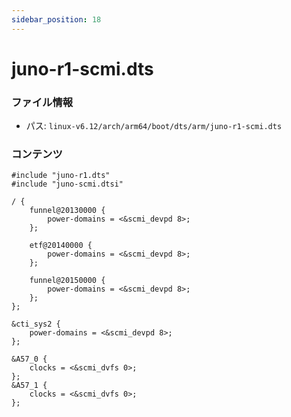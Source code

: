 ```yaml
---
sidebar_position: 18
---
```

# juno-r1-scmi.dts

### ファイル情報

- パス: `linux-v6.12/arch/arm64/boot/dts/arm/juno-r1-scmi.dts`

### コンテンツ

```dts
#include "juno-r1.dts"
#include "juno-scmi.dtsi"

/ {
	funnel@20130000 {
		power-domains = <&scmi_devpd 8>;
	};

	etf@20140000 {
		power-domains = <&scmi_devpd 8>;
	};

	funnel@20150000 {
		power-domains = <&scmi_devpd 8>;
	};
};

&cti_sys2 {
	power-domains = <&scmi_devpd 8>;
};

&A57_0 {
	clocks = <&scmi_dvfs 0>;
};
&A57_1 {
	clocks = <&scmi_dvfs 0>;
};

```
